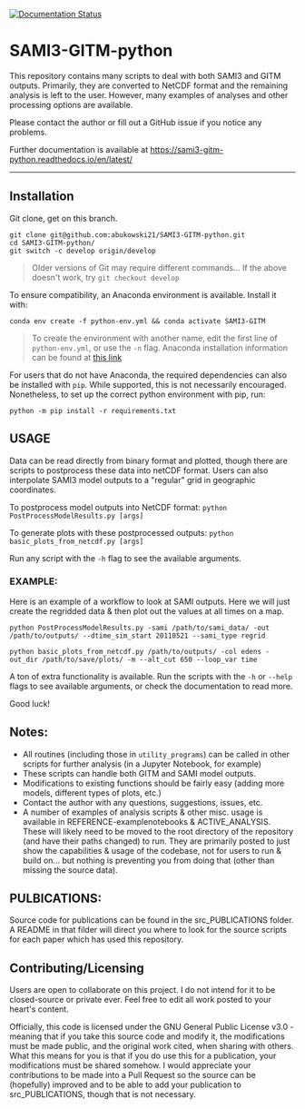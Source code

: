 [![Documentation Status](https://readthedocs.org/projects/sami3-gitm-python/badge/?version=latest)](https://sami3-gitm-python.readthedocs.io/en/latest/?badge=latest)
    

# SAMI3-GITM-python

This repository contains many scripts to deal with both SAMI3 and GITM outputs. Primarily, they are converted to NetCDF format and the remaining analysis is left to the user. However, many examples of analyses and other processing options are available. 


Please contact the author or fill out a GitHub issue if you notice any problems. 


Further documentation is available at https://sami3-gitm-python.readthedocs.io/en/latest/

---

## Installation

Git clone, get on this branch. 

```
git clone git@github.com:abukowski21/SAMI3-GITM-python.git
cd SAMI3-GITM-python/
git switch -c develop origin/develop
```

> Older versions of Git may require different commands... If the above doesn't work, try `git checkout develop`


To ensure compatibility, an Anaconda environment is available. Install it with:

`conda env create -f python-env.yml && conda activate SAMI3-GITM`

> To create the environment with another name, edit the first line of `python-env.yml`, or use the `-n` flag.
> Anaconda installation information can be found at [this link](https://conda.io/projects/conda/en/latest/user-guide/tasks/manage-environments.html#creating-an-environment-from-an-environment-yml-file)


For users that do not have Anaconda, the required dependencies can also be installed with `pip`. While supported, this is not necessarily encouraged. Nonetheless, to set up the correct python environment with pip, run:

`python -m pip install -r requirements.txt`


## USAGE

Data can be read directly from binary format and plotted, though there are scripts to postprocess
these data into netCDF format. Users can also interpolate SAMI3 model outputs to a "regular" grid
in geographic coordinates.

To postprocess model outputs into NetCDF format: `python PostProcessModelResults.py [args]`

To generate plots with these postprocessed outputs: `python basic_plots_from_netcdf.py [args]`

Run any script with the `-h` flag to see the available arguments.

### EXAMPLE:

Here is an example of a workflow to look at SAMI outputs. Here we will just create the regridded data & then plot out the values at all times on a map.

```
python PostProcessModelResults.py -sami /path/to/sami_data/ -out /path/to/outputs/ --dtime_sim_start 20110521 --sami_type regrid

python basic_plots_from_netcdf.py /path/to/outputs/ -col edens -out_dir /path/to/save/plots/ -m --alt_cut 650 --loop_var time

```

A ton of extra functionality is available. Run the scripts with the `-h` or `--help` flags to see available arguments, or check the documentation to read more.


Good luck!


## Notes:

- All routines (including those in `utility_programs`) can be called in other scripts for further analysis (in a Jupyter Notebook, for example)
- These scripts can handle both GITM and SAMI model outputs.
- Modifications to existing functions should be fairly easy (adding more models, different types of plots, etc.)
- Contact the author with any questions, suggestions, issues, etc.
- A number of examples of analysis scripts & other misc. usage is available in REFERENCE-examplenotebooks & ACTIVE_ANALYSIS. These will likely need to be moved to the root directory of the repository (and have their paths changed) to run. They are primarily posted to just show the capabilities & usage of the codebase, not for users to run & build on... but nothing is preventing you from doing that (other than missing the source data).

## PULBICATIONS:

Source code for publications can be found in the src_PUBLICATIONS folder. A README in that filder will direct you where to look for the source scripts for each paper which has used this repository.



## Contributing/Licensing


Users are open to collaborate on this project. I do not intend for it to be closed-source or private ever. Feel free to edit all work posted to your heart's content.

Officially, this code is licensed under the GNU General Public License v3.0 - meaning that if you take this source code and modify it, the modifications must be made public, and the original work cited, when sharing with others. What this means for you is that if you do use this for a publication, your modifications must be shared somehow. I would appreciate your contributions to be made into a Pull Request so the source can be (hopefully) improved and to be able to add your publication to src_PUBLICATIONS, though that is not necessary.




